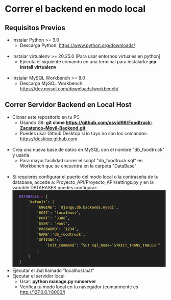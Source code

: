 # Correr el backend en modo local

## Requisitos Previos
- Instalar Python >= 3.0
    - Descarga Python: https://www.python.org/downloads/
  <br>
- Instalar virtualenv >= 20.25.0 [Para usar entornos virtuales en python]
    - Ejecuta el siguiente comando en una terminal para instalarlo: **pip install virtualenv**
  <br>
- Instalar MySQL Workbench >= 8.0
    - Descarga MySQL Workbench: https://dev.mysql.com/downloads/workbench/


## Correr Servidor Backend en Local Host
- Clonar este repositorio en tu PC
    - Usando Git: **git clone https://github.com/osvid98/Foodtruck-Zacatenco-Movil-Backend.git**
    - Puedes usar Github Desktop si lo tuyo no son los comandos: https://desktop.github.com
  <br>
- Crea una nueva base de datos en MySQL con el nombre "db_foodtruck" y usarla
   - Para mayor facilidad correr el script "db_foodtruck.sql" en Workbench que se encuentra en la carpeta "DataBase"
  <br>
- Si requieres configurar el puerto del modo local o la contraseña de tu database, accede a: Proyecto_API/Proyecto_API/settings.py y en la variable DATABASES puedes configurar: ![Config host & DB](image.png)
  <br>
- Ejecutar el .bat llamado "localhost.bat"
  <br>
- Ejecutar el servidor local
   - Usar: **python manage.py runserver**
   - Verifica tu modo local en tu navegador (comunmente es http://127.0.0.1:8000/)

